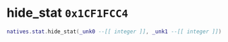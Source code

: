# hide_stat `0x1CF1FCC4`

```lua
natives.stat.hide_stat(_unk0 --[[ integer ]], _unk1 --[[ integer ]])
```